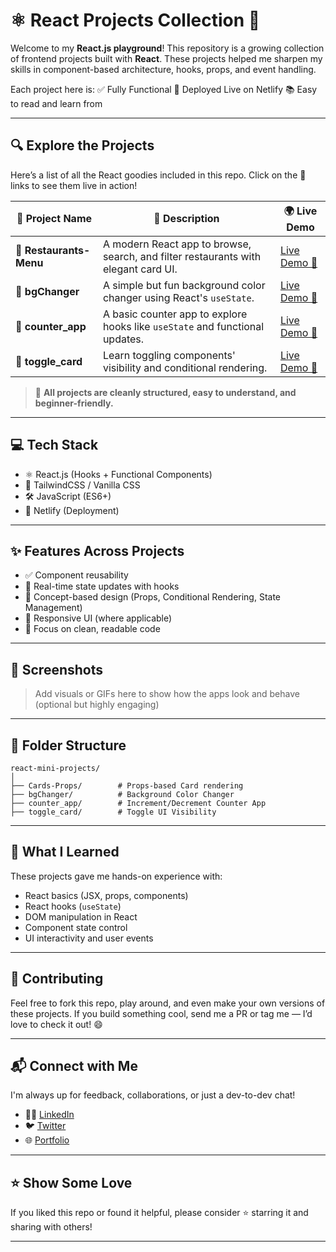 # ⚛️ React Projects Collection 🚀

Welcome to my **React.js playground**! This repository is a growing collection of frontend projects built with **React**. These projects helped me sharpen my skills in component-based architecture, hooks, props, and event handling.

Each project here is:
✅ Fully Functional
🚀 Deployed Live on Netlify
📚 Easy to read and learn from

---

## 🔍 Explore the Projects

Here’s a list of all the React goodies included in this repo. Click on the 🔗 links to see them live in action!

| 🚀 Project Name     | 🧠 Description                                                                         | 🌍 Live Demo                                              |
| ------------------- | -------------------------------------------------------------------------------------- | --------------------------------------------------------- |
| 🧩 **Restaurants-Menu**  |A modern React app to browse, search, and filter restaurants with elegant card UI. | [Live Demo 🔗](https://ui-cloud-kitchen.netlify.app/) |
| 🎨 **bgChanger**    | A simple but fun background color changer using React's `useState`.                    | [Live Demo 🔗](https://bg-changer-shankar.netlify.app/)  |
| 🔢 **counter\_app** | A basic counter app to explore hooks like `useState` and functional updates.           | [Live Demo 🔗](https://counterapp-shankar.netlify.app/) |
| 🔄 **toggle\_card** | Learn toggling components' visibility and conditional rendering.                       | [Live Demo 🔗](https://togglecard-shankar.netlify.app/) |

> 📝 **All projects are cleanly structured, easy to understand, and beginner-friendly.**

---

## 💻 Tech Stack

* ⚛️ React.js (Hooks + Functional Components)
* 🎨 TailwindCSS / Vanilla CSS
* 🛠 JavaScript (ES6+)
* 🚀 Netlify (Deployment)

---

## ✨ Features Across Projects

* ✅ Component reusability
* 🔁 Real-time state updates with hooks
* 🧠 Concept-based design (Props, Conditional Rendering, State Management)
* 📱 Responsive UI (where applicable)
* 🎯 Focus on clean, readable code

---

## 📸 Screenshots

> Add visuals or GIFs here to show how the apps look and behave (optional but highly engaging)

---

## 📂 Folder Structure

```
react-mini-projects/
│
├── Cards-Props/        # Props-based Card rendering
├── bgChanger/          # Background Color Changer
├── counter_app/        # Increment/Decrement Counter App
├── toggle_card/        # Toggle UI Visibility
```

---

## 🧠 What I Learned

These projects gave me hands-on experience with:

* React basics (JSX, props, components)
* React hooks (`useState`)
* DOM manipulation in React
* Component state control
* UI interactivity and user events

---

## 🤝 Contributing

Feel free to fork this repo, play around, and even make your own versions of these projects.
If you build something cool, send me a PR or tag me — I’d love to check it out! 😄

---

## 📬 Connect with Me

I'm always up for feedback, collaborations, or just a dev-to-dev chat!

* 🧑‍💻 [LinkedIn](https://linkedin.com/in/yourprofile)
* 🐦 [Twitter](https://twitter.com/yourhandle)
* 🌐 [Portfolio](https://yourportfolio.com)

---

## ⭐️ Show Some Love

If you liked this repo or found it helpful, please consider ⭐️ starring it and sharing with others!

---
